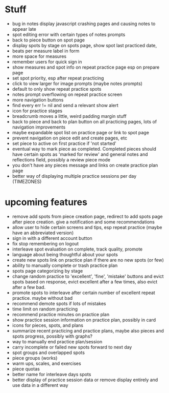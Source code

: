 # Stuff

- bug in notes display javascript crashing pages and causing notes to appear late
- spot editing error with certain types of notes prompts
- back to piece button on spot page
- display spots by stage on spots page, show spot last practiced date,
- beats per measure label in form
- more space for measures
- remember users for quick sign in
- show measures and spot info on repeat practice page esp on prepare page
- set spot priority, esp after repeat practicing
- click to view larger for image prompts (maybe notes prompts)
- default to only show repeat practice spots
- notes prompt overflowing on repeat practice screen
- more navigation buttons
- find every err != nil and send a relevant show alert
- icon for practice stages
- breadcrumb moves a little, weird padding margin stuff
- back to piece and back to plan button on all practicing pages, lots of navigation
  improvements
- maybe expandable spot list on practice page or link to spot page
- prevent navigation on piece edit and create pages, etc
- set piece to active on first practice if 'not started'
- eventual way to mark piece as completed. Completed pieces should have certain spots as
  'marked for review' and general notes and reflections field, possibly a review piece
  mode
- you don't have any pieces message and links on create practice plan page
- better way of displaying multiple practice sessions per day (TIMEZONES)

# upcoming features

- remove add spots from piece creation page, redirect to add spots page after piece
  creation. give a notification and some recommendations
- allow user to hide certain screens and tips, esp repeat practice (maybe have an
  abbreviated version)
- sign in with a different account button
- fix stop remembering on logout
- interleave spot evaluation on complete, track quality, promote
- language about being thoughtful about your spots
- create new spots link on practice plan if there are no new spots (or few)
- ability to manually complete or trash practice plan
- spots page categorizing by stage
- change random practice to 'excellent', 'fine', 'mistake' buttons and evict spots based on
  response, evict excellent after a few times, also evict after a few bad.
- promote spots to interleave after certain number of excellent repeat practice. maybe
  without bad
- recommend demote spots if lots of mistakes
- time limit on random practicing
- recommend practice minutes on practice plan
- show practice session information on practice plan, possibly in card
- icons for pieces, spots, and plans
- summarize recent practicing and practice plans, maybe also pieces and spots progress, possibly with graphs?
- way to manually end practice plan/session
- carry incomplete or failed new spots forward to next day
- spot groups and overlapped spots
- piece groups (works)
- warm ups, scales, and exercises
- piece quotas
- better name for interleave days spots
- better display of practice session data or remove display entirely and use data in a
  different way
